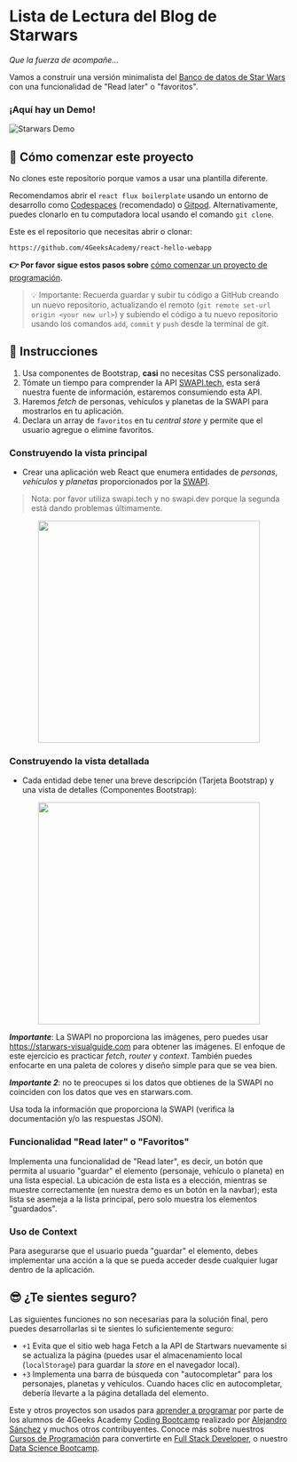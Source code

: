 <!--hide-->
# Lista de Lectura del Blog de Starwars
<!--endhide-->

*Que la fuerza de acompañe...*

Vamos a construir una versión minimalista del [Banco de datos de Star Wars](https://www.starwars.com/databank) con una funcionalidad de "Read later" o "favoritos".

### ¡Aquí hay un Demo!

![Starwars Demo](https://github.com/breatheco-de/exercise-starwars-blog-reading-list/blob/master/preview.gif?raw=true)

## 🌱 Cómo comenzar este proyecto

No clones este repositorio porque vamos a usar una plantilla diferente.

Recomendamos abrir el `react flux boilerplate` usando un entorno de desarrollo como [Codespaces](https://4geeks.com/es/lesson/tutorial-de-github-codespaces) (recomendado) o [Gitpod](https://4geeks.com/es/lesson/como-utilizar-gitpod). Alternativamente, puedes clonarlo en tu computadora local usando el comando `git clone`.

Este es el repositorio que necesitas abrir o clonar:

```text
https://github.com/4GeeksAcademy/react-hello-webapp
```

**👉 Por favor sigue estos pasos sobre** [cómo comenzar un proyecto de programación](https://4geeks.com/es/lesson/como-comenzar-un-proyecto-de-codificacion).

> 💡 Importante: Recuerda guardar y subir tu código a GitHub creando un nuevo repositorio, actualizando el remoto (`git remote set-url origin <your new url>`) y subiendo el código a tu nuevo repositorio usando los comandos `add`, `commit` y `push` desde la terminal de git.

## 📝 Instrucciones

1. Usa componentes de Bootstrap, **casi** no necesitas CSS personalizado.
2. Tómate un tiempo para comprender la API [SWAPI.tech](https://www.swapi.tech/documentation), esta será nuestra fuente de información, estaremos consumiendo esta API.
3. Haremos *fetch* de personas, vehículos y planetas de la SWAPI para mostrarlos en tu aplicación.
4. Declara un array de `favoritos` en tu *central store* y permite que el usuario agregue o elimine favoritos.

### Construyendo la vista principal

- Crear una aplicación web React que enumera entidades de *personas*, *vehículos* y *planetas* proporcionados por la [SWAPI](https://www.swapi.tech/documentation).

> Nota: por favor utiliza swapi.tech y no swapi.dev porque la segunda está dando problemas últimamente.

<p align="center">
   <img height="400" src="https://raw.githubusercontent.com/nachovz/projects/master/p/javascript/semi-senior/startwars-blog-reading-list/sw_data.png" />
</p>

### Construyendo la vista detallada

- Cada entidad debe tener una breve descripción (Tarjeta Bootstrap) y una vista de detalles (Componentes Bootstrap):

<p align="center">
   <img height="400" src="https://raw.githubusercontent.com/nachovz/projects/master/p/javascript/semi-senior/startwars-blog-reading-list/sw_data_details.png" />
</p>

***Importante***: La SWAPI no proporciona las imágenes, pero puedes usar https://starwars-visualguide.com para obtener las imágenes. El enfoque de este ejercicio es practicar *fetch*, *router* y *context*. También puedes enfocarte en una paleta de colores y diseño simple para que se vea bien.

***Importante 2***: no te preocupes si los datos que obtienes de la SWAPI no coinciden con los datos que ves en starwars.com.

Usa toda la información que proporciona la SWAPI (verifica la documentación y/o las respuestas JSON).

### Funcionalidad "Read later" o "Favoritos"

Implementa una funcionalidad de "Read later", es decir, un botón que permita al usuario "guardar" el elemento (personaje, vehículo o planeta) en una lista especial. La ubicación de esta lista es a elección, mientras se muestre correctamente (en nuestra demo es un botón en la navbar); esta lista se asemeja a la lista principal, pero solo muestra los elementos "guardados".

### Uso de Context

Para asegurarse que el usuario pueda "guardar" el elemento, debes implementar una acción a la que se pueda acceder desde cualquier lugar dentro de la aplicación.

## 😎 ¿Te sientes seguro?

Las siguientes funciones no son necesarias para la solución final, pero puedes desarrollarlas si te sientes lo suficientemente seguro:

- `+1` Evita que el sitio web haga Fetch a la API de Startwars nuevamente si se actualiza la página (puedes usar el almacenamiento local (`localStorage`) para guardar la *store* en el navegador local).
- `+3` Implementa una barra de búsqueda con "autocompletar" para los personajes, planetas y vehículos. Cuando haces clic en autocompletar, debería llevarte a la página detallada del elemento.

Este y otros proyectos son usados para [aprender a programar](https://4geeksacademy.com/es/aprender-a-programar/aprender-a-programar-desde-cero) por parte de los alumnos de 4Geeks Academy [Coding Bootcamp](https://4geeksacademy.com/us/coding-bootcamp) realizado por [Alejandro Sánchez](https://twitter.com/alesanchezr) y muchos otros contribuyentes. Conoce más sobre nuestros [Cursos de Programación](https://4geeksacademy.com/es/curso-de-programacion-desde-cero?lang=es) para convertirte en [Full Stack Developer](https://4geeksacademy.com/es/coding-bootcamps/desarrollador-full-stack/?lang=es), o nuestro [Data Science Bootcamp](https://4geeksacademy.com/es/coding-bootcamps/curso-datascience-machine-learning).


